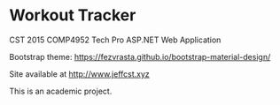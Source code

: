 # Workout Tracker

CST 2015
COMP4952 Tech Pro
ASP.NET Web Application

Bootstrap theme:
https://fezvrasta.github.io/bootstrap-material-design/

Site available at
http://www.jeffcst.xyz

This is an academic project.
